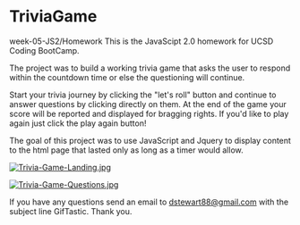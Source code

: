 # TriviaGame
week-05-JS2/Homework
This is the JavaScipt 2.0 homework for UCSD Coding BootCamp.

The project was to build a working trivia game that asks the user to respond within the countdown time or else the questioning will continue.

Start your trivia journey by clicking the "let's roll" button and continue to answer questions by clicking directly on them.  At the end of the game your score will be reported and displayed for bragging rights.  If you'd like to play again just click the play again button!

The goal of this project was to use JavaScript and Jquery to display content to the html page that lasted only as long as a timer would allow.

[![Trivia-Game-Landing.jpg](https://i.postimg.cc/FsMCfRqZ/Trivia-Game-Landing.jpg)](https://postimg.cc/KR5DwZmk)

[![Trivia-Game-Questions.jpg](https://i.postimg.cc/HkbZbm1C/Trivia-Game-Questions.jpg)](https://postimg.cc/75YnypLB)

If you have any questions send an email to dstewart88@gmail.com with the subject line GifTastic.
Thank you.